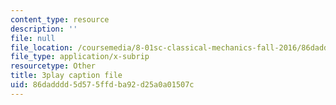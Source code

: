 ```yaml
---
content_type: resource
description: ''
file: null
file_location: /coursemedia/8-01sc-classical-mechanics-fall-2016/86dadddd5d575ffdba92d25a0a01507c_cadbtBS5qf4.vtt
file_type: application/x-subrip
resourcetype: Other
title: 3play caption file
uid: 86dadddd-5d57-5ffd-ba92-d25a0a01507c
---
```

